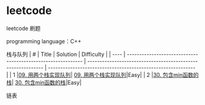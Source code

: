 # leetcode
leetcode 刷题

programming language：C++

栈与队列
| #    | Title                                                        | Solution                                                     | Difficulty                                                   |
| ---- | ------------------------------------------------------------ | ------------------------------------------------------------ | ------------------------------------------------------------ |
| 1    |[09. 用两个栈实现队列](https://leetcode-cn.com/problems/yong-liang-ge-zhan-shi-xian-dui-lie-lcof/)| [09. 用两个栈实现队列](https://github.com/zhangsx19/leetcode/blob/master/offer/stack%20and%20queue/stack2queue.cpp)|Easy|
| 2    |[30. 包含min函数的栈](https://leetcode-cn.com/problems/bao-han-minhan-shu-de-zhan-lcof/)| [30. 包含min函数的栈](https://github.com/zhangsx19/leetcode/blob/master/offer/stack%20and%20queue/MinStack.cpp)|Easy|

链表
